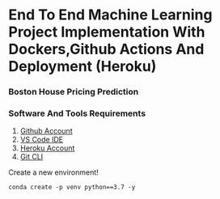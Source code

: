 # End To End Machine Learning Project Implementation With Dockers,Github Actions And Deployment (Heroku)

### Boston House Pricing Prediction
### Software And Tools Requirements
1. [Github Account](https://github.com)
2. [VS Code IDE](https://code.visualstudio.com/)
3. [Heroku Account](https://heroku.com)
4. [Git CLI](https://cli.github.com/)

Create a new environment!

```
conda create -p venv python==3.7 -y
```

